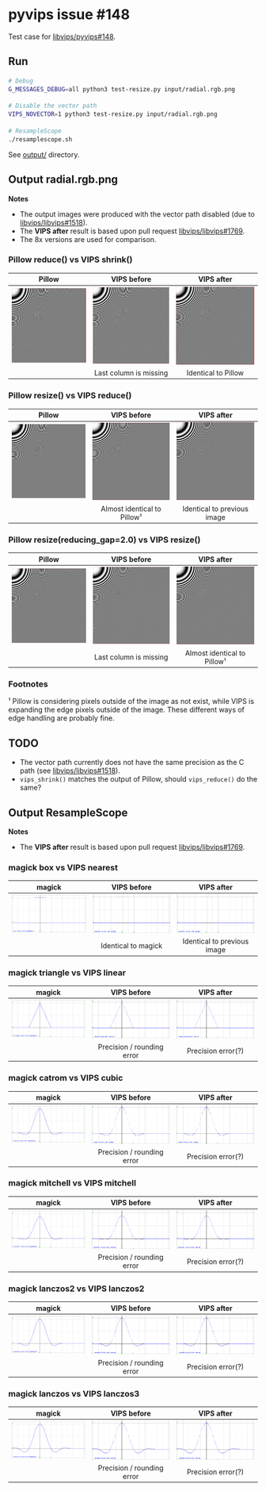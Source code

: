 # pyvips issue #148

Test case for [libvips/pyvips#148](https://github.com/libvips/pyvips/issues/148).

## Run

```bash
# Debug
G_MESSAGES_DEBUG=all python3 test-resize.py input/radial.rgb.png

# Disable the vector path
VIPS_NOVECTOR=1 python3 test-resize.py input/radial.rgb.png

# ResampleScope
./resamplescope.sh
```

See [output/](output) directory.

## Output radial.rgb.png

**Notes**

- The output images were produced with the vector path disabled (due to [libvips/libvips#1518](https://github.com/libvips/libvips/issues/1518)).
- The **VIPS after** result is based upon pull request [libvips/libvips#1769](https://github.com/libvips/libvips/pull/1769).
- The 8x versions are used for comparison.

### Pillow reduce() vs VIPS shrink()

| Pillow | VIPS before | VIPS after |
| :---: |  :---: |  :---: |
| ![8x_pillow_reduce.png](output/8x_pillow_reduce.png) | ![8x_vips_shrink.png](output/8x_vips_shrink.png) | ![8x_vips_shrink.png](output-patch/8x_vips_shrink.png) |
| | Last column is missing | Identical to Pillow |

### Pillow resize() vs VIPS reduce()

| Pillow | VIPS before | VIPS after |
| :---: |  :---: |  :---: |
| ![8x_pillow_resize.png](output/8x_pillow_resize.png) | ![8x_vips_reduce.png](output/8x_vips_reduce.png) | ![8x_vips_reduce.png](output-patch/8x_vips_reduce.png) |
| | Almost identical to Pillow¹ | Identical to previous image |

### Pillow resize(reducing_gap=2.0) vs VIPS resize()

| Pillow | VIPS before | VIPS after |
| :---: |  :---: |  :---: |
| ![8x_pillow_resize_gap.png](output/8x_pillow_resize_gap.png) | ![8x_vips_resize.png](output/8x_vips_resize.png) | ![8x_vips_resize.png](output-patch/8x_vips_resize.png) |
| | Last column is missing | Almost identical to Pillow¹ |

### Footnotes

¹ Pillow is considering pixels outside of the image as not exist, while VIPS is expanding the edge pixels outside of the image. 
  These different ways of edge handling are probably fine.

## TODO

- The vector path currently does not have the same precision as the C path (see [libvips/libvips#1518](https://github.com/libvips/libvips/issues/1518)).
- `vips_shrink()` matches the output of Pillow, should `vips_reduce()` do the same?

## Output ResampleScope

**Notes**

- The **VIPS after** result is based upon pull request [libvips/libvips#1769](https://github.com/libvips/libvips/pull/1769).

### magick box vs VIPS nearest

| magick | VIPS before | VIPS after |
| :---: |  :---: |  :---: |
| ![pd_magick_box-out.png](output/pd_magick_box-out.png) | ![pd_vips_nearest-out.png](output/pd_vips_nearest-out.png) | ![pd_vips_nearest-out.png](output-patch/pd_vips_nearest-out.png) |
| | Identical to magick | Identical to previous image |

### magick triangle vs VIPS linear

| magick | VIPS before | VIPS after |
| :---: |  :---: |  :---: |
| ![pd_magick_triangle-out.png](output/pd_magick_triangle-out.png) | ![pd_vips_linear-out.png](output/pd_vips_linear-out.png) | ![pd_vips_linear-out.png](output-patch/pd_vips_linear-out.png) |
| | Precision / rounding error | Precision error(?) |

### magick catrom vs VIPS cubic

| magick | VIPS before | VIPS after |
| :---: |  :---: |  :---: |
| ![pd_magick_catrom-out.png](output/pd_magick_catrom-out.png) | ![pd_vips_cubic-out.png](output/pd_vips_cubic-out.png) | ![pd_vips_cubic-out.png](output-patch/pd_vips_cubic-out.png) |
| | Precision / rounding error | Precision error(?) |

### magick mitchell vs VIPS mitchell

| magick | VIPS before | VIPS after |
| :---: |  :---: |  :---: |
| ![pd_magick_mitchell-out.png](output/pd_magick_mitchell-out.png) | ![pd_vips_mitchell-out.png](output/pd_vips_mitchell-out.png) | ![pd_vips_mitchell-out.png](output-patch/pd_vips_mitchell-out.png) |
| | Precision / rounding error | Precision error(?) |

### magick lanczos2 vs VIPS lanczos2

| magick | VIPS before | VIPS after |
| :---: |  :---: |  :---: |
| ![pd_magick_lanczos2-out.png](output/pd_magick_lanczos2-out.png) | ![pd_vips_lanczos2-out.png](output/pd_vips_lanczos2-out.png) | ![pd_vips_lanczos2-out.png](output-patch/pd_vips_lanczos2-out.png) |
| | Precision / rounding error | Precision error(?) |

### magick lanczos vs VIPS lanczos3

| magick | VIPS before | VIPS after |
| :---: |  :---: |  :---: |
| ![pd_magick_lanczos-out.png](output/pd_magick_lanczos-out.png) | ![pd_vips_lanczos3-out.png](output/pd_vips_lanczos3-out.png) | ![pd_vips_lanczos3-out.png](output-patch/pd_vips_lanczos3-out.png) |
| | Precision / rounding error | Precision error(?) |
